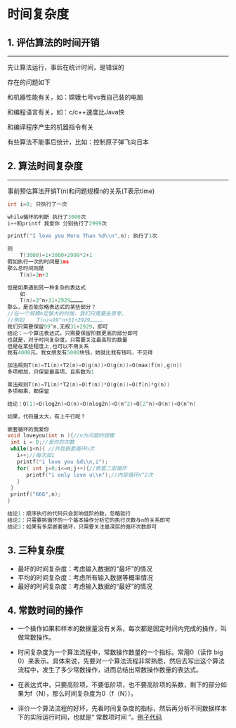 # 时间复杂度

## 1. 评估算法的时间开销

---

先让算法运行，事后在统计时间，是错误的

存在的问题如下

和机器性能有关，如：嫦娥七号vs我自己装的电脑

和编程语言有关，如：c/c++速度比Java快

和编译程序产生的机器指令有关

有些算法不能事后统计，比如：控制原子弹飞向日本

## 2. 算法时间复杂度

---

事前预估算法开销T(n)和问题规模n的关系(T表示time)

```c
int i=0; 只执行了一次

while循环的判断 执行了3000次
i++和printf 我爱你 分别执行了2999次

printf("I love you More Than %d\\n",n); 执行了1次

则
	T(3000)=1+3000+2999*2+1
假如执行一次的时间是1ms
那么总时间则是
	T(n)=3n+3

但是如果遇到另一种复杂的表达式
	如
	T(n)=3^n+31+2929…………
那么，是否能忽略表达式的某些部分？
//在一个规模n足够大的时候，我们只需要去思考，
//例如	T(n)=99^n+31+2929…………
我们只需要保留99^n,无视31+2929，即可
结论：一个算法表达式，只需要保留阶数更高的部分即可
也就是，对于时间复杂度，只需要关注最高阶的数量
但是在某些程度上,也可以不用关系
我有4000元，我女朋友有5000块钱，她就比我有钱吗，不见得

加法规则T(n)=T1(n)+T2(n)=O(g(n))+O(g(n))=O(max(f(n),g(n))
多项相加，只保留最高项，且系数为1

乘法规则T(n)=T1(n)*T2(n)=O(f(n))*O(g(n))=O(f(n)*g(n))
多项相乘，都保留

结论：O(1)<O(log2n)<O(n)<O(nlog2n)<O(n^2)<O(2^n)<O(n!)<O(n^n)

如果，代码量太大，有上千行呢？

嵌套循环的我爱你
void loveyou(int n ){//n为问题的规模
 int i = 0;//爱你的次数
 while(i<n){ //外层嵌套循环n次
   i++;//每次加1
   printf("i love you &d\\n,i");
   for( int j=0;i<=n;j++){//嵌套二层循环
      printf("i only love u\\n");//内层循环n^2次
   }
 }
 printf("666",n);
}

结论1：顺序执行的代码只会影响低阶的数，忽略就行
结论2：只需要挑循环的一个基本操作分析它的执行次数与n的关系即可
结论3：如果有多层嵌套循环，只需要关注最深层的循环次数即可
```

## 3. 三种复杂度

- 最坏的时间复杂度：考虑输入数据的“最坏”的情况
- 平均的时间复杂度：考虑所有输入数据等概率情况
- 最好的时间复杂度：考虑输入数据的“最好”的情况

## 4. 常数时间的操作

- 一个操作如果和样本的数据量没有关系，每次都是固定时间内完成的操作，叫做常数操作。


- 时间复杂度为一个算法流程中，常数操作数量的一个指标。常用0（读作 big 0）来表示。具体来说，先要对一个算法流程非常熟悉，然后去写出这个算法流程中，发生了多少常数操作，进而总结出常数操作数量的表达式。


- 在表达式中，只要高阶项，不要低阶项，也不要高阶项的系数，剩下的部分如果为f（N），那么时间复杂度为0（f（N））。



- 评价一个算法流程的好坏，先看时间复杂度的指标，然后再分析不同数据样本下的实际运行时间，也就是“ 常数项时间 ”。[例子代码](https://github.com/AsheOne18/My-Study/blob/982189a386560bf6dab00c28c283d6efdf545db6/Data%20algorithms%20and%20structures/Code/Test01.java)
